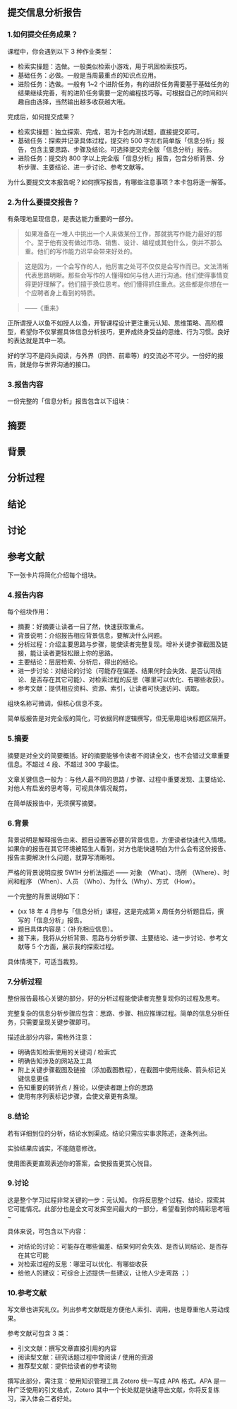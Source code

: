 ##  提交信息分析报告  

###  1.如何提交任务成果？  

课程中，你会遇到以下 3 种作业类型：

* 检索实操题：选做。一般类似检索小游戏，用于巩固检索技巧。
* 基础任务：必做。一般是当周最重点的知识点应用。
* 进阶任务：选做。一般有 1~2 个进阶任务，有的进阶任务需要基于基础任务的结果继续完善，有的进阶任务需要一定的编程技巧等。可根据自己的时间和兴趣自由选择，当然输出越多收获越大哦。  

完成后，如何提交成果？

* 检索实操题：独立探索、完成，若为卡包内测试题，直接提交即可。
* 基础任务：探索并记录具体过程，提交约 500 字左右简单版「信息分析」报告，包含主要思路、步骤及结论。可选择提交完全版「信息分析」报告。
* 进阶任务：提交约 800 字以上完全版「信息分析」报告，包含分析背景、分析步骤、主要结论、进一步讨论、参考文献等。  

为什么要提交文本报告呢？如何撰写报告，有哪些注意事项？本卡包将逐一解答。  

###  2.为什么要提交报告？
有条理地呈现信息，是表达能力重要的一部分。

>如果准备在一堆人中挑出一个人来做某份工作，那就挑写作能力最好的那个。至于他有没有做过市场、销售、设计、编程或其他什么，倒并不那么重。他们的写作能力迟早会带来好处的。

>这是因为，一个会写作的人，他厉害之处可不仅仅是会写作而已。文法清晰代表思路明晰。那些会写作的人懂得如何与他人进行沟通。他们使得事情变得更好理解了。他们擅于换位思考。他们懂得抓住重点。这些都是你想在一个应聘者身上看到的特质。

>——《重来》

正所谓授人以鱼不如授人以渔，开智课程设计更注重元认知、思维策略、高阶模型，希望你不仅掌握具体信息分析技巧，更养成终身受益的思维、行为习惯。良好的表达就是其中一项。

好的学习不是闷头阅读，与外界（同侪、前辈等）的交流必不可少。一份好的报告，就是你与世界沟通的接口。  

###  3.报告内容
一份完整的「信息分析」报告包含以下组块：

   ## 摘要  
   ## 背景  
   ## 分析过程  
   ## 结论  
   ## 讨论    
   ## 参考文献  
   
下一张卡片将简化介绍每个组块。  

###  4.报告内容
每个组块作用：

* 摘要：好摘要让读者一目了然，快速获取重点。
* 背景说明：介绍报告相应背景信息，要解决什么问题。
* 分析过程：介绍主要思路与步骤，能使读者完整复现。增补关键步骤截图及链接，能让读者更轻松跟上你的思路。
* 主要结论：层层检索、分析后，得出的结论。
* 进一步讨论：对结论的讨论（可能存在偏差、结果何时会失效、是否认同结论、是否存在其它可能）、对检索过程的反思（哪里可以优化、有哪些收获）。
* 参考文献：提供相应资料、资源、索引，让读者可快速访问、调取。  

组块名称可微调，但核心信息不变。

简单版报告是对完全版的简化，可依据同样逻辑撰写，但无需用组块标题区隔开。  

###  5.摘要
摘要是对全文的简要概括。好的摘要能够令读者不阅读全文，也不会错过文章重要信息。不超过 4 段、不超过 300 字最佳。

文章关键信息一般为：与他人最不同的思路 / 步骤、过程中重要发现、主要结论、对他人有启发的思考等，可视具体情况裁剪。

在简单版报告中，无须撰写摘要。  

###  6.背景
背景说明是解释报告由来、题目设置等必要的背景信息，方便读者快速代入情境。如果你的报告在其它环境被陌生人看到，对方也能快速明白为什么会有这份报告、报告主要解决什么问题，就算写清晰啦。

严格的背景说明应按 5W1H 分析法描述 —— 对象 （What）、场所 （Where）、时间和程序 （When）、人员 （Who）、为什么（Why）、方式 （How）。

一个完整的背景说明如下：

* (xx 18 年 4 月参与「信息分析」课程，这是完成第 x 周任务分析题目后，撰写的「信息分析」报告。
* 题目具体内容是：（补充相应信息）。
* 接下来，我将从分析背景、思路与分析步骤、主要结论、进一步讨论、参考文献等 5 个方面，展示我的探索过程。  

具体情境下，可适当裁剪。

###  7.分析过程
整份报告最核心关键的部分，好的分析过程能使读者完整复现你的过程及思考。

完整复杂的信息分析步骤应包含：思路、步骤、相应推理过程。简单的信息分析任务，只需要呈现关键步骤即可。

描述此部分内容，需格外注意：

* 明确告知检索使用的关键词 / 检索式
* 明确告知涉及的网站及工具
* 附上关键步骤截图及链接 （添加截图教程），在截图中使用线条、箭头标记关键信息更佳
* 告知重要的转折点 / 推论，以便读者跟上你的思路
* 使用有序列表标记步骤，会使文章更有条理。  

###  8.结论
若有详细到位的分析，结论水到渠成。结论只需应实事求陈述，逐条列出。

实验结果应诚实，不能随意修改。

使用图表更直观表述你的答案，会使报告更赏心悦目。  

###  9.讨论
这是整个学习过程非常关键的一步：元认知。 你将反思整个过程、结论，探索其它可能情况。此部分也是全文可发挥空间最大的一部分，希望看到你的精彩思考哦~

具体来说，可包含以下内容：

* 对结论的讨论：可能存在哪些偏差、结果何时会失效、是否认同结论、是否存在其它可能
* 对检索过程的反思：哪里可以优化、有哪些收获
* 给他人的建议：可综合上述提供一些建议，让他人少走弯路 ；）  

###  10.参考文献
写文章也讲究礼仪。列出参考文献既是方便他人索引、调用，也是尊重他人劳动成果。

参考文献可包含 3 类：

* 引文文献：撰写文章直接引用的内容
* 阅读型文献：研究话题过程中曾阅读 / 使用的资源
* 推荐型文献：提供给读者的参考读物  

撰写此部分，需注意：使用知识管理工具 Zotero 统一写成 APA 格式。APA 是一种广泛使用的引文格式，Zotero 其中一个长处就是快速导出文献，你将反复练习，深入体会二者好处。